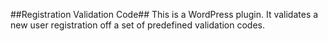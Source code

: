 ##Registration Validation Code##
This is a WordPress plugin. It validates a new user registration off a set of predefined validation codes.